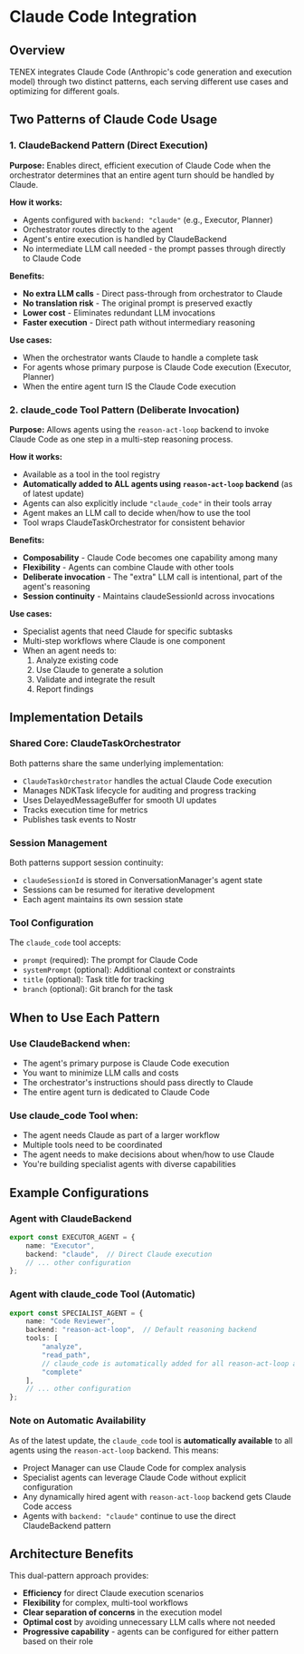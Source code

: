# Claude Code Integration

## Overview

TENEX integrates Claude Code (Anthropic's code generation and execution model) through two distinct patterns, each serving different use cases and optimizing for different goals.

## Two Patterns of Claude Code Usage

### 1. ClaudeBackend Pattern (Direct Execution)

**Purpose:** Enables direct, efficient execution of Claude Code when the orchestrator determines that an entire agent turn should be handled by Claude.

**How it works:**
- Agents configured with `backend: "claude"` (e.g., Executor, Planner)
- Orchestrator routes directly to the agent
- Agent's entire execution is handled by ClaudeBackend
- No intermediate LLM call needed - the prompt passes through directly to Claude Code

**Benefits:**
- **No extra LLM calls** - Direct pass-through from orchestrator to Claude
- **No translation risk** - The original prompt is preserved exactly
- **Lower cost** - Eliminates redundant LLM invocations
- **Faster execution** - Direct path without intermediary reasoning

**Use cases:**
- When the orchestrator wants Claude to handle a complete task
- For agents whose primary purpose is Claude Code execution (Executor, Planner)
- When the entire agent turn IS the Claude Code execution

### 2. claude_code Tool Pattern (Deliberate Invocation)

**Purpose:** Allows agents using the `reason-act-loop` backend to invoke Claude Code as one step in a multi-step reasoning process.

**How it works:**
- Available as a tool in the tool registry
- **Automatically added to ALL agents using `reason-act-loop` backend** (as of latest update)
- Agents can also explicitly include `"claude_code"` in their tools array
- Agent makes an LLM call to decide when/how to use the tool
- Tool wraps ClaudeTaskOrchestrator for consistent behavior

**Benefits:**
- **Composability** - Claude Code becomes one capability among many
- **Flexibility** - Agents can combine Claude with other tools
- **Deliberate invocation** - The "extra" LLM call is intentional, part of the agent's reasoning
- **Session continuity** - Maintains claudeSessionId across invocations

**Use cases:**
- Specialist agents that need Claude for specific subtasks
- Multi-step workflows where Claude is one component
- When an agent needs to:
  1. Analyze existing code
  2. Use Claude to generate a solution
  3. Validate and integrate the result
  4. Report findings

## Implementation Details

### Shared Core: ClaudeTaskOrchestrator

Both patterns share the same underlying implementation:
- `ClaudeTaskOrchestrator` handles the actual Claude Code execution
- Manages NDKTask lifecycle for auditing and progress tracking
- Uses DelayedMessageBuffer for smooth UI updates
- Tracks execution time for metrics
- Publishes task events to Nostr

### Session Management

Both patterns support session continuity:
- `claudeSessionId` is stored in ConversationManager's agent state
- Sessions can be resumed for iterative development
- Each agent maintains its own session state

### Tool Configuration

The `claude_code` tool accepts:
- `prompt` (required): The prompt for Claude Code
- `systemPrompt` (optional): Additional context or constraints
- `title` (optional): Task title for tracking
- `branch` (optional): Git branch for the task

## When to Use Each Pattern

### Use ClaudeBackend when:
- The agent's primary purpose is Claude Code execution
- You want to minimize LLM calls and costs
- The orchestrator's instructions should pass directly to Claude
- The entire agent turn is dedicated to Claude Code

### Use claude_code Tool when:
- The agent needs Claude as part of a larger workflow
- Multiple tools need to be coordinated
- The agent needs to make decisions about when/how to use Claude
- You're building specialist agents with diverse capabilities

## Example Configurations

### Agent with ClaudeBackend
```typescript
export const EXECUTOR_AGENT = {
    name: "Executor",
    backend: "claude",  // Direct Claude execution
    // ... other configuration
};
```

### Agent with claude_code Tool (Automatic)
```typescript
export const SPECIALIST_AGENT = {
    name: "Code Reviewer",
    backend: "reason-act-loop",  // Default reasoning backend
    tools: [
        "analyze",
        "read_path",
        // claude_code is automatically added for all reason-act-loop agents
        "complete"
    ],
    // ... other configuration
};
```

### Note on Automatic Availability
As of the latest update, the `claude_code` tool is **automatically available** to all agents using the `reason-act-loop` backend. This means:
- Project Manager can use Claude Code for complex analysis
- Specialist agents can leverage Claude Code without explicit configuration
- Any dynamically hired agent with `reason-act-loop` backend gets Claude Code access
- Agents with `backend: "claude"` continue to use the direct ClaudeBackend pattern

## Architecture Benefits

This dual-pattern approach provides:
- **Efficiency** for direct Claude execution scenarios
- **Flexibility** for complex, multi-tool workflows
- **Clear separation of concerns** in the execution model
- **Optimal cost** by avoiding unnecessary LLM calls where not needed
- **Progressive capability** - agents can be configured for either pattern based on their role